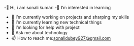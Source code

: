 -👋 Hi, i am sonali kumari
-👀 I’m interested in learning
- 🔭 I’m currently working on projects and sharping my skills
- 🌱 I’m currently learning new technical things 
- 🤔 I’m looking for help with project
- 💬 Ask me about technology
- 📫 How to reach me:sonalidubey927@gmail.com
